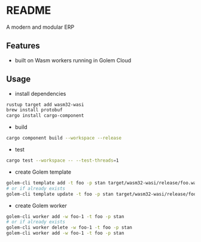 # README

A modern and modular ERP



## Features

- built on Wasm workers running in Golem Cloud



## Usage

- install dependencies

```sh
rustup target add wasm32-wasi
brew install protobuf
cargo install cargo-component
```

- build

```sh
cargo component build --workspace --release
```

- test

```sh
cargo test --workspace -- --test-threads=1
```

- create Golem template

```sh
golem-cli template add -t foo -p stan target/wasm32-wasi/release/foo.wasm
# or if already exists
golem-cli template update -t foo -p stan target/wasm32-wasi/release/foo.wasm
```

- create Golem worker

```sh
golem-cli worker add -w foo-1 -t foo -p stan
# or if already exists
golem-cli worker delete -w foo-1 -t foo -p stan
golem-cli worker add -w foo-1 -t foo -p stan
```

